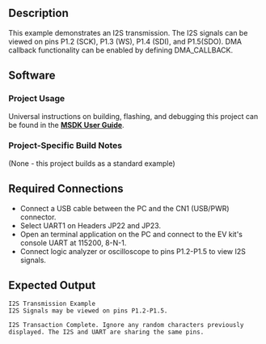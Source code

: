 ## Description

This example demonstrates an I2S transmission. The I2S signals can be viewed on pins P1.2 (SCK), P1.3 (WS), P1.4 (SDI), and P1.5(SDO). DMA callback functionality can be enabled by defining DMA_CALLBACK.


## Software

### Project Usage

Universal instructions on building, flashing, and debugging this project can be found in the **[MSDK User Guide](https://analog-devices-msdk.github.io/msdk/USERGUIDE/)**.

### Project-Specific Build Notes

(None - this project builds as a standard example)

## Required Connections

-   Connect a USB cable between the PC and the CN1 (USB/PWR) connector.
-   Select UART1 on Headers JP22 and JP23.
-   Open an terminal application on the PC and connect to the EV kit's console UART at 115200, 8-N-1.
-   Connect logic analyzer or oscilloscope to pins P1.2-P1.5 to view I2S signals.

## Expected Output

```
I2S Transmission Example
I2S Signals may be viewed on pins P1.2-P1.5.

I2S Transaction Complete. Ignore any random characters previously
displayed. The I2S and UART are sharing the same pins.
```
